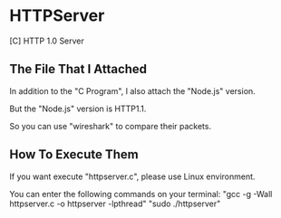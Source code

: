 # HTTPServer
[C] HTTP 1.0 Server


## The File That I Attached
In addition to the "C Program", I also attach the "Node.js" version.

But the "Node.js" version is HTTP1.1.

So you can use "wireshark" to compare their packets.


## How To Execute Them
If you want execute "httpserver.c", please use Linux environment.

You can enter the following commands on your terminal:
"gcc -g -Wall httpserver.c -o httpserver -lpthread"
"sudo ./httpserver"
